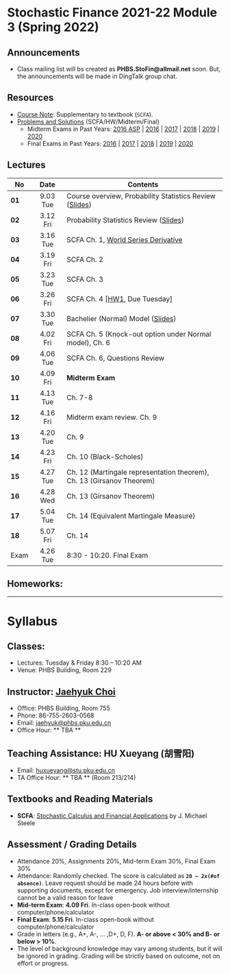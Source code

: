 # Stochastic Finance 2021-22 Module 3 (Spring 2022)

## Announcements
* Class mailing list will bs created as __PHBS.StoFin@allmail.net__ soon. But, the announcements will be made in DingTalk group chat.
<!--
* Before final exam, I will have an extended office hour on 4.18, __8-11 PM__
* Before midterm exam, I will have an extended office hour on 3.21, __2-6 PM__
-->

## Resources
* [Course Note](files/SCFA_Notes.pdf): Supplementary to textbook (`SCFA`).
* [Problems and Solutions](files/SF_Problems.pdf) (SCFA/HW/Midterm/Final)
  * Midterm Exams in Past Years: [2016 ASP](files/ASP2016_Midterm.pdf) | [2016](files/SF2016_Midterm.pdf) | [2017](files/SF2017_Midterm.pdf) | [2018](files/SF2018_Midterm.pdf) | [2019](files/SF2019_Midterm.pdf) | [2020](files/SF2020_Midterm.pdf) 
  * Final Exams in Past Years: [2016](files/SF2016_Final.pdf) | [2017](files/SF2017_Final.pdf) |
[2018](files/SF2018_Final.pdf) | [2019](files/SF2019_Final.pdf) | [2020](files/SF2020_Final.pdf) 

## Lectures
No | Date | Contents
--- | :---: | ---
__01__ | 9.03 Tue | Course overview, Probability Statistics Review ([Slides](files/Prob_Stat_Review.pdf))
__02__ | 3.12 Fri | Probability Statistics Review ([Slides](files/Prob_Stat_Review.pdf))
__03__ | 3.16 Tue | SCFA Ch. 1, [World Series Derivative](files/World_Series.pdf)
__04__ | 3.19 Fri | SCFA Ch. 2
__05__ | 3.23 Tue | SCFA Ch. 3
__06__ | 3.26 Fri | SCFA Ch. 4 [[HW1](files/SF2020_HW_Solution.pdf), Due Tuesday]
__07__ | 3.30 Tue | Bachelier (Normal) Model ([Slides](files/Normal_Model.pdf))
__08__ | 4.02 Fri | SCFA Ch. 5 (Knock-out option under Normal model), Ch. 6
__09__ | 4.06 Tue | SCFA Ch. 6, Questions Review
__10__ | 4.09 Fri | __Midterm Exam__
__11__ | 4.13 Tue | Ch. 7-8
__12__ | 4.16 Fri | Midterm exam review. Ch. 9
__13__ | 4.20 Tue | Ch. 9
__14__ | 4.23 Fri | Ch. 10 (Black-Scholes)
__15__ | 4.27 Tue | Ch. 12 (Martingale representation theorem), Ch. 13 (Girsanov Theorem)
__16__ | 4.28 Wed | Ch. 13 (Girsanov Theorem)
__17__ | 5.04 Tue | Ch. 14 (Equivalent Martingale Measure)
__18__ | 5.07 Fri | Ch. 14
Exam | 4.26 Tue | 8:30 - 10:20. Final Exam

## Homeworks: 
<!--
### __Set 1__: __SCFA__ Exercise Problem 1.1 and 1.3 [Due by 3.05 Tues. Submit in class]: [Solution](files/SF2018_HW_Solution.pdf)
### __Set 2__: [HW 2](files/SF2018_HW_Solution.pdf) [Due by 3.16 Tues. Submit in class]
### __Set 3__: __SCFA__ Exercise 6.1, 6.2. [2017 Final Exam](files/SF2017_Final.pdf) Problem 4 (Interest rate and bond price SDE) and one more question: [Solution](files/SF2018_HW_Solution.pdf)
-->

***
# Syllabus

## Classes:
* Lectures: Tuesday & Friday 8:30 – 10:20 AM
* Venue: PHBS Building, Room 229

## Instructor: [Jaehyuk Choi](http://www.jaehyukchoi.net/phbs_en)
* Office: PHBS Building, Room 755
* Phone: 86-755-2603-0568
* Email: jaehyuk@phbs.pku.edu.cn
* Office Hour: ** TBA **

## Teaching Assistance: HU Xueyang (胡雪阳)
* Email: huxueyang@stu.pku.edu.cn
* TA Office Hour: ** TBA **  (Room 213/214)

## Textbooks and Reading Materials
* __SCFA__: [Stochastic Calculus and Financial Applications](http://www-stat.wharton.upenn.edu/~steele/StochasticCalculus.html) by J. Michael Steele

## Assessment / Grading Details
* Attendance 20%, Assignments 20%, Mid-term Exam 30%, Final Exam 30%
* Attendance: Randomly checked. The score is calculated as __`20 – 2x(#of absence)`__. Leave request should be made 24 hours before with supporting documents, except for emergency. Job interview/internship cannot be a valid reason for leave
* __Mid-term Exam__: __4.09 Fri__. In-class open-book without computer/phone/calculator
* __Final Exam__: __5.15 Fri__. In-class open-book without computer/phone/calculator
* Grade in letters (e.g., A+, A-, ... ,D+, D, F). __A- or above < 30% and B- or below > 10%__.
* The level of background knowledge may vary among students, but it will be ignored in grading. Grading will be strictly based on outcome, not on effort or progress.
